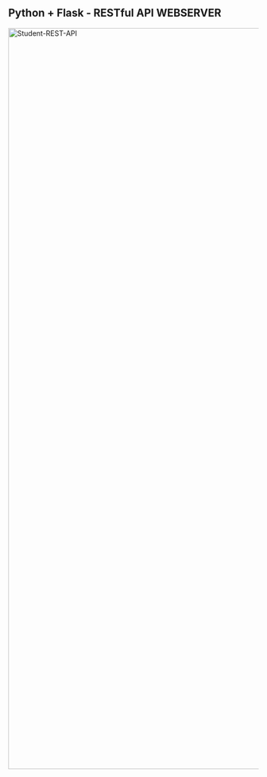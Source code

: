 ## Python + Flask - RESTful API WEBSERVER

<img width="815" height="1491" alt="Student-REST-API" src="https://github.com/user-attachments/assets/3917ed68-8703-496c-b1a2-59fa8d345c49" />
